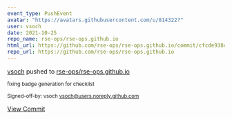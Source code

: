 ```yaml
---
event_type: PushEvent
avatar: "https://avatars.githubusercontent.com/u/814322?"
user: vsoch
date: 2021-10-25
repo_name: rse-ops/rse-ops.github.io
html_url: https://github.com/rse-ops/rse-ops.github.io/commit/cfcde938cd84794a0de6591e180fa0bfc05d131a
repo_url: https://github.com/rse-ops/rse-ops.github.io
---
```


<a href='https://github.com/vsoch' target='_blank'>vsoch</a> pushed to <a href='https://github.com/rse-ops/rse-ops.github.io' target='_blank'>rse-ops/rse-ops.github.io</a>

<small>fixing badge generation for checklist

Signed-off-by: vsoch <vsoch@users.noreply.github.com></small>

<a href='https://github.com/rse-ops/rse-ops.github.io/commit/cfcde938cd84794a0de6591e180fa0bfc05d131a' target='_blank'>View Commit</a>
